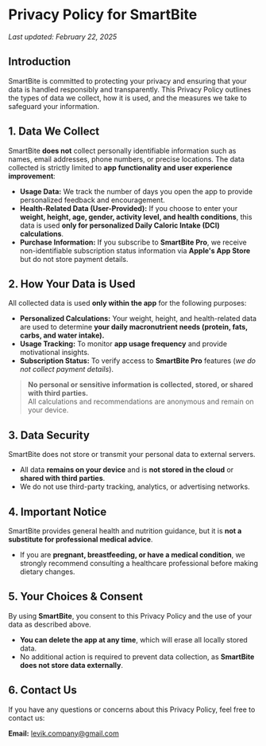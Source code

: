 # Privacy Policy for SmartBite  
_Last updated: February 22, 2025_

## Introduction  
SmartBite is committed to protecting your privacy and ensuring that your data is handled responsibly and transparently. This Privacy Policy outlines the types of data we collect, how it is used, and the measures we take to safeguard your information.

## 1. **Data We Collect**  
SmartBite **does not** collect personally identifiable information such as names, email addresses, phone numbers, or precise locations. The data collected is strictly limited to **app functionality and user experience improvement**:

- **Usage Data:** We track the number of days you open the app to provide personalized feedback and encouragement.
- **Health-Related Data (User-Provided):** If you choose to enter your **weight, height, age, gender, activity level, and health conditions**, this data is used **only for personalized Daily Caloric Intake (DCI) calculations**.  
- **Purchase Information:** If you subscribe to **SmartBite Pro**, we receive non-identifiable subscription status information via **Apple's App Store** but do not store payment details.  


## 2. **How Your Data is Used**  
All collected data is used **only within the app** for the following purposes:

- **Personalized Calculations:** Your weight, height, and health-related data are used to determine **your daily macronutrient needs (protein, fats, carbs, and water intake).**
- **Usage Tracking:** To monitor **app usage frequency** and provide motivational insights.
- **Subscription Status:** To verify access to **SmartBite Pro** features (_we do not collect payment details_).

> **No personal or sensitive information is collected, stored, or shared with third parties.**  
> All calculations and recommendations are anonymous and remain on your device.


## 3. **Data Security**  
SmartBite does not store or transmit your personal data to external servers.  

- All data **remains on your device** and is **not stored in the cloud** or **shared with third parties**.  
- We do not use third-party tracking, analytics, or advertising networks.


## 4. **Important Notice**  
SmartBite provides general health and nutrition guidance, but it is **not a substitute for professional medical advice**.  

- If you are **pregnant, breastfeeding, or have a medical condition**, we strongly recommend consulting a healthcare professional before making dietary changes.  


## 5. **Your Choices & Consent**  
By using **SmartBite**, you consent to this Privacy Policy and the use of your data as described above.  

- **You can delete the app at any time**, which will erase all locally stored data.  
- No additional action is required to prevent data collection, as **SmartBite does not store data externally**.  


## 6. **Contact Us**  
If you have any questions or concerns about this Privacy Policy, feel free to contact us:  

**Email:** levik.company@gmail.com  
